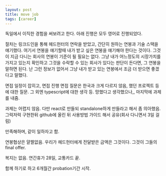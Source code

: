 ```yaml
---
layout: post
title: move job
tags: [career]
---
```


독일에서 이직한 경험을 써보려고 한다. 아래 진행은 모두 영어로 진행되었다.

절차는 링크드인을 통해 헤드헌터의 연락을 받았고, 간단히 원하는 연봉과 기술 스택을 얘기했다.
여기서 연봉을 얘기할때 내가 받고 싶은 연봉을 얘기해야 한다는 것이다. 그것이 지금 다니는 회사의 연봉이 기준이 될 필요는 없다.
그냥 내가 어느정도의 시장가치를 가지고 있는지 확인하고 그것을 수락할 수 있는 회사가 있다는 판단이 든다면, 그 연봉을 말하면 된다.
난 그런 정보가 없어서 그냥 내가 받고 있는 연봉에서 조금 더 받으면 좋겠다고 말했다.

면접 일정이 잡히고, 면접 진행
면접 질문은 한국과 크게 다르지 않음, 했던 프로젝트 등에 대한 질문. 그 외엔 typescript에 대한 생각 등.
망했다고 생각했으나,,
마지막에 과제를 내줌.

과제는 어렵지 않음. 다만 react로 만들되 standalone하게 만들라고 해서 좀 의아했음.
그럭저럭 구현한뒤 github에 올린 뒤 사용방법 가이드 해서 공유(회사 다니면서 3일 걸림)

만족해하며, 같이 일하자고 함.


연봉협상은 얄짤없음. 우리가 헤드헌터에게 전달받은 금액은 그것이다. 그것이 그들의 final offer.

복지는 없음. 연간휴가 28일, 교통카드 끝.

함께 하기로 하고 6개월간 probation기간 시작.

